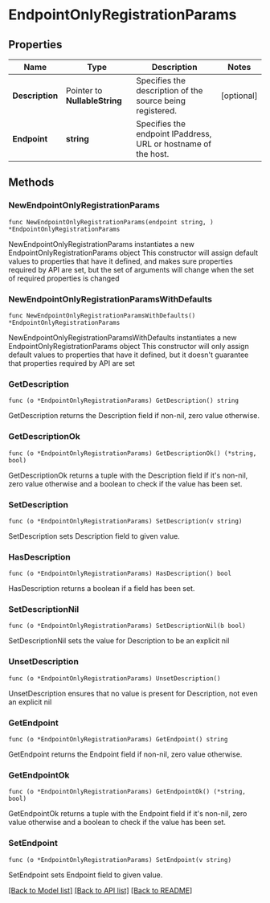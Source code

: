 # EndpointOnlyRegistrationParams

## Properties

Name | Type | Description | Notes
------------ | ------------- | ------------- | -------------
**Description** | Pointer to **NullableString** | Specifies the description of the source being registered. | [optional] 
**Endpoint** | **string** | Specifies the endpoint IPaddress, URL or hostname of the host. | 

## Methods

### NewEndpointOnlyRegistrationParams

`func NewEndpointOnlyRegistrationParams(endpoint string, ) *EndpointOnlyRegistrationParams`

NewEndpointOnlyRegistrationParams instantiates a new EndpointOnlyRegistrationParams object
This constructor will assign default values to properties that have it defined,
and makes sure properties required by API are set, but the set of arguments
will change when the set of required properties is changed

### NewEndpointOnlyRegistrationParamsWithDefaults

`func NewEndpointOnlyRegistrationParamsWithDefaults() *EndpointOnlyRegistrationParams`

NewEndpointOnlyRegistrationParamsWithDefaults instantiates a new EndpointOnlyRegistrationParams object
This constructor will only assign default values to properties that have it defined,
but it doesn't guarantee that properties required by API are set

### GetDescription

`func (o *EndpointOnlyRegistrationParams) GetDescription() string`

GetDescription returns the Description field if non-nil, zero value otherwise.

### GetDescriptionOk

`func (o *EndpointOnlyRegistrationParams) GetDescriptionOk() (*string, bool)`

GetDescriptionOk returns a tuple with the Description field if it's non-nil, zero value otherwise
and a boolean to check if the value has been set.

### SetDescription

`func (o *EndpointOnlyRegistrationParams) SetDescription(v string)`

SetDescription sets Description field to given value.

### HasDescription

`func (o *EndpointOnlyRegistrationParams) HasDescription() bool`

HasDescription returns a boolean if a field has been set.

### SetDescriptionNil

`func (o *EndpointOnlyRegistrationParams) SetDescriptionNil(b bool)`

 SetDescriptionNil sets the value for Description to be an explicit nil

### UnsetDescription
`func (o *EndpointOnlyRegistrationParams) UnsetDescription()`

UnsetDescription ensures that no value is present for Description, not even an explicit nil
### GetEndpoint

`func (o *EndpointOnlyRegistrationParams) GetEndpoint() string`

GetEndpoint returns the Endpoint field if non-nil, zero value otherwise.

### GetEndpointOk

`func (o *EndpointOnlyRegistrationParams) GetEndpointOk() (*string, bool)`

GetEndpointOk returns a tuple with the Endpoint field if it's non-nil, zero value otherwise
and a boolean to check if the value has been set.

### SetEndpoint

`func (o *EndpointOnlyRegistrationParams) SetEndpoint(v string)`

SetEndpoint sets Endpoint field to given value.



[[Back to Model list]](../README.md#documentation-for-models) [[Back to API list]](../README.md#documentation-for-api-endpoints) [[Back to README]](../README.md)


